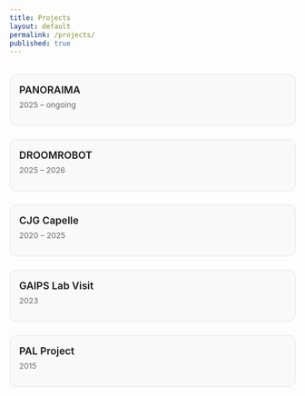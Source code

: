 ```yaml
---
title: Projects
layout: default
permalink: /projects/
published: true
---
```


<style>
.project-grid {
  display: grid;
  grid-template-columns: repeat(auto-fit, minmax(280px, 1fr));
  gap: 1.5rem;
  margin-top: 2rem;
}

.project-card {
  position: relative;
  background-color: #f9f9f9;
  border: 1px solid #e1e4e8;
  border-radius: 12px;
  padding: 1rem;
  overflow: hidden;
  transition: transform 0.2s ease, box-shadow 0.2s ease;
  cursor: pointer;
}

.project-card:hover {
  transform: translateY(-5px);
  box-shadow: 0 8px 20px rgba(0,0,0,0.1);
}

.project-title {
  font-weight: 600;
  font-size: 1.1rem;
  margin-bottom: 0.5rem;
  color: #1a1a1a;
}

.project-date {
  font-size: 0.85rem;
  color: #666;
  margin-bottom: 0.75rem;
}

.project-description {
  font-size: 0.95rem;
  color: #333;
  display: none;
}

.project-card:hover .project-description {
  display: block;
}
</style>

<div class="project-grid">

<div class="project-card">
  <div class="project-title">PANORAIMA</div>
  <div class="project-date">2025 – ongoing</div>
  <div class="project-description">
    EU-funded project expanding AI education beyond ICT fields, building on HCAIM. Includes 16 partners co-developing AI curricula and flexible modules for up/reskilling professionals across Europe.
  </div>
</div>

<div class="project-card">
  <div class="project-title">DROOMROBOT</div>
  <div class="project-date">2025 – 2026</div>
  <div class="project-description">
    <a href="https://www.hu.nl/onderzoek/projecten/droomrobot">This project</a> explores using social robots with guided imagery to reduce anxiety and pain in hospitalized children during medical procedures.
  </div>
</div>

<div class="project-card">
  <div class="project-title">CJG Capelle</div>
  <div class="project-date">2020 – 2025</div>
  <div class="project-description">
    Exploring how social robots can support care at the Dutch Child and Family Center using mixed-methods research, including waiting room and coaching session trials.
  </div>
</div>

<div class="project-card">
  <div class="project-title">GAIPS Lab Visit</div>
  <div class="project-date">2023</div>
  <div class="project-description">
    Developed and tested a social robot game to support emotional learning in children. Evaluated robot behaviors in real classrooms at Portuguese primary schools.
  </div>
</div>

<div class="project-card">
  <div class="project-title">PAL Project</div>
  <div class="project-date">2015</div>
  <div class="project-description">
    Created a robot buddy for children with diabetes; studied how Italian and Dutch children interact differently with the robot. <a href="https://ieeexplore.ieee.org/abstract/document/7451818">Read the paper</a>.
  </div>
</div>

</div>
